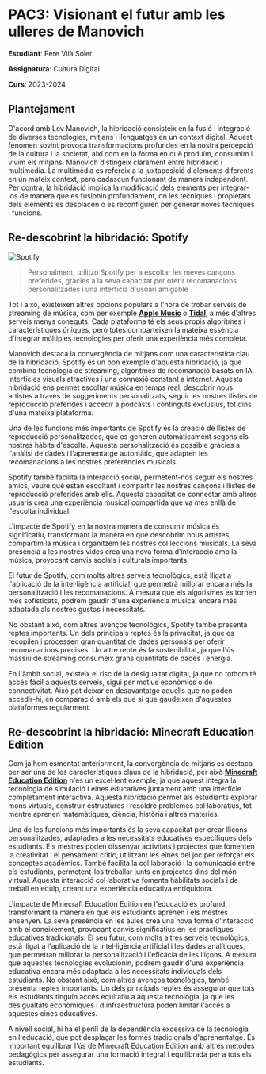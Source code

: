 # PAC3: Visionant el futur amb les ulleres de Manovich

**Estudiant**: Pere Vilà Soler

**Assignatura**: Cultura Digital

**Curs**: 2023-2024

## Plantejament

D'acord amb Lev Manovich, la hibridació consisteix en la fusió i integració de diverses tecnologies, mitjans i llenguatges en un context digital. Aquest fenomen sovint provoca transformacions profundes en la nostra percepció de la cultura i la societat, així com en la forma en què produïm, consumim i vivim els mitjans. Manovich distingeix clarament entre hibridació i multimèdia. La multimèdia es refereix a la juxtaposició d'elements diferents en un mateix context, però cadascun funcionant de manera independent. Per contra, la hibridació implica la modificació dels elements per integrar-los de manera que es fusionin profundament, on les tècniques i propietats dels elements es desplacen o es reconfiguren per generar noves tècniques i funcions.

## Re-descobrint la hibridació: Spotify

![Spotify](https://github.com/PereVilaSoler/PAC3_Manovich_Reloaded_Pere_Vil-/assets/170944895/2e3e2936-62e5-4acf-b163-e1acfbf94bcd)

> Personalment, utilitzo Spotify per a escoltar les meves cançons preferides, gràcies a la seva capacitat per oferir recomanacions personalitzades i una interfícia d'usuari amigable

Tot i això, existeixen altres opcions populars a l'hora de trobar serveis de streaming de música, com per exemple [**Apple Music**](https://music.apple.com/es/browse) o [**Tidal**](https://tidal.com/), a més d'altres serveis menys coneguts. Cada plataforma té els seus propis algoritmes i característiques úniques, però totes comparteixen la mateixa essència d'integrar múltiples tecnologies per oferir una experiència més completa.

Manovich destaca la convergència de mitjans com una característica clau de la hibridació. Spotify és un bon exemple d'aquesta hibridació, ja que combina tecnologia de streaming, algoritmes de recomanació basats en IA, interfícies visuals atractives i una connexió constant a internet. Aquesta hibridació ens permet escoltar música en temps real, descobrir nous artistes a través de suggeriments personalitzats, seguir les nostres llistes de reproducció preferides i accedir a pòdcasts i continguts exclusius, tot dins d'una mateixa plataforma.

Una de les funcions més importants de Spotify és la creació de llistes de reproducció personalitzades, que es generen automàticament segons els nostres hàbits d'escolta. Aquesta personalització és possible gràcies a l'anàlisi de dades i l'aprenentatge automàtic, que adapten les recomanacions a les nostres preferències musicals.

Spotify també facilita la interacció social, permetent-nos seguir els nostres amics, veure què estan escoltant i compartir les nostres cançons i llistes de reproducció preferides amb ells. Aquesta capacitat de connectar amb altres usuaris crea una experiència musical compartida que va més enllà de l'escolta individual.

L'impacte de Spotify en la nostra manera de consumir música és significatiu, transformant la manera en què descobrim nous artistes, compartim la música i organitzem les nostres col·leccions musicals. La seva presència a les nostres vides crea una nova forma d'interacció amb la música, provocant canvis socials i culturals importants.

El futur de Spotify, com molts altres serveis tecnològics, està lligat a l'aplicació de la intel·ligència artificial, que permetrà millorar encara més la personalització i les recomanacions. A mesura que els algorismes es tornen més sofisticats, podrem gaudir d'una experiència musical encara més adaptada als nostres gustos i necessitats.

No obstant això, com altres avenços tecnològics, Spotify també presenta reptes importants. Un dels principals reptes és la privacitat, ja que es recopilen i processen gran quantitat de dades personals per oferir recomanacions precises. Un altre repte és la sostenibilitat, ja que l'ús massiu de streaming consumeix grans quantitats de dades i energia.

En l'àmbit social, existeix el risc de la desigualtat digital, ja que no tothom té accés fàcil a aquests serveis, sigui per motius econòmics o de connectivitat. Això pot deixar en desavantatge aquells que no poden accedir-hi, en comparació amb els que sí que gaudeixen d'aquestes plataformes regularment.

## Re-descobrint la hibridació: Minecraft Education Edition

Com ja hem esmentat anteriorment, la convergència de mitjans es destaca per ser una de les característiques claus de la hibridació, per això [**Minecraft Education Edition**](https://education.minecraft.net/es-es) n'és un excel·lent exemple, ja que aquest integra la tecnologia de simulació i eines educatives juntament amb una interfície completament interactiva. Aquesta hibridació permet als estudiants explorar mons virtuals, construir estructures i resoldre problemes col·laboratius, tot mentre aprenen matemàtiques, ciència, història i altres matèries.

Una de les funcions més importants és la seva capacitat per crear lliçons personalitzades, adaptades a les necessitats educatives específiques dels estudiants. Els mestres poden dissenyar activitats i projectes que fomenten la creativitat i el pensament crític, utilitzant les eines del joc per reforçar els conceptes acadèmics. També facilita la col·laboració i la comunicació entre els estudiants, permetent-los treballar junts en projectes dins del món virtual. Aquesta interacció col·laborativa fomenta habilitats socials i de treball en equip, creant una experiència educativa enriquidora.

L'impacte de Minecraft Education Edition en l'educació és profund, transformant la manera en què els estudiants aprenen i els mestres ensenyen. La seva presència en les aules crea una nova forma d'interacció amb el coneixement, provocant canvis significatius en les pràctiques educatives tradicionals. El seu futur, com molts altres serveis tecnològics, està lligat a l'aplicació de la intel·ligència artificial i les dades analítiques, que permetran millorar la personalització i l'eficàcia de les lliçons. A mesura que aquestes tecnologies evolucionin, podrem gaudir d'una experiència educativa encara més adaptada a les necessitats individuals dels estudiants. No obstant això, com altres avenços tecnològics, també presenta reptes importants. Un dels principals reptes és assegurar que tots els estudiants tinguin accés equitatiu a aquesta tecnologia, ja que les desigualtats econòmiques i d'infraestructura poden limitar l'accés a aquestes eines educatives.

A nivell social, hi ha el perill de la dependència excessiva de la tecnologia en l'educació, que pot desplaçar les formes tradicionals d'aprenentatge. És important equilibrar l'ús de Minecraft Education Edition amb altres mètodes pedagògics per assegurar una formació integral i equilibrada per a tots els estudiants.
